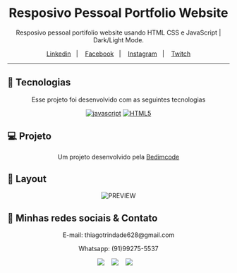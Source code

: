 <div align="center">
<h1 align="center"> Resposivo Pessoal Portfolio Website </h1>

<p>
Resposivo pessoal portifolio website usando HTML CSS e JavaScript | Dark/Light Mode.
</p>

<p align="center">
  <a href="https://www.linkedin.com/in/thiago-trindade-351892208/">Linkedin</a>&nbsp;&nbsp;&nbsp;|&nbsp;&nbsp;&nbsp;
  <a href="https://www.facebook.com/thiago.trindade.902">Facebook</a>&nbsp;&nbsp;&nbsp;|&nbsp;&nbsp;&nbsp;
  <a href="#-layout">Instagram</a>&nbsp;&nbsp;&nbsp;|&nbsp;&nbsp;&nbsp;
  <a href="#-layout">Twitch</a>
</p>

---

<div align="center">

<h2 align="left">🚀 Tecnologias </h2>

<p>Esse projeto foi desenvolvido com as seguintes tecnologias</p>

[![javascript](https://img.shields.io/badge/JavaScript-323330?style=for-the-badge&logo=javascript&logoColor=F7DF1E)]()
 [![HTML5](https://img.shields.io/badge/HTML5-E34F26?style=for-the-badge&logo=html5&logoColor=white)]()

 <div>

<h2 align="left"> 💻 Projeto </h2>

Um projeto desenvolvido pela [Bedimcode](https://www.youtube.com/watch?v=27JtRAI3QO8)

<h2 align="left">🔖 Layout </h2>

<p align="center">
  <img alt="PREVIEW" src="https://uploaddeimagens.com.br/images/004/067/179/original/preview.png?1666192537">
</p>

<div align="center">

<h2 align="left"> 📲 Minhas redes sociais & Contato </h2>

<p> E-mail: thiagotrindade628@gmail.com

Whatsapp: (91)99275-5537 
</p>
  
  [![](https://img.shields.io/badge/Facebook-1877F2?style=for-the-badge&logo=facebook&logoColor=white)](https://www.facebook.com/thiago.trindade.902/)&nbsp;&nbsp;&nbsp;
  [![](https://img.shields.io/badge/LinkedIn-0077B5?style=for-the-badge&logo=linkedin&logoColor=white)]()&nbsp;&nbsp;&nbsp;
  [![](https://img.shields.io/badge/Instagram-E4405F?style=for-the-badge&logo=instagram&logoColor=white)]()&nbsp;&nbsp;&nbsp;
  [![]()]()
 
</div>

<div>

